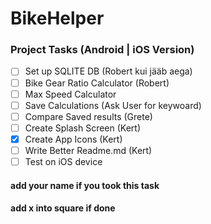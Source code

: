 # BikeHelper
 ### Project Tasks (Android | iOS Version)
- [ ] Set up SQLITE DB (Robert kui jääb aega)
- [ ] Bike Gear Ratio Calculator (Robert)
- [ ] Max Speed Calculator
- [ ] Save Calculations (Ask User for keywoard)
- [ ] Compare Saved results (Grete)
- [ ] Create Splash Screen (Kert)
- [x] Create App Icons (Kert)
- [ ] Write Better Readme.md (Kert)
- [ ] Test on iOS device 

#### add your name if you took this task
#### add x into square if done 
